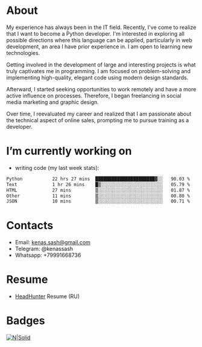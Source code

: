 # About

My experience has always been in the IT field. Recently, I've come to realize that I want to become a Python developer. I'm interested in exploring all possible directions where this language can be applied, particularly in web development, an area I have prior experience in. I am open to learning new technologies.

Getting involved in the development of large and interesting projects is what truly captivates me in programming. I am focused on problem-solving and implementing high-quality, elegant code using modern design standards.

Afterward, I started seeking opportunities to work remotely and have a more active influence on processes. Therefore, I began freelancing in social media marketing and graphic design.

Over time, I reevaluated my career and realized that I am passionate about the technical aspect of online sales, prompting me to pursue training as a developer.


# I’m currently working on
- writing code (my last week stats):
```sh
Python           22 hrs 27 mins  ██████████████████████▓░░   90.03 %
Text             1 hr 26 mins    █▒░░░░░░░░░░░░░░░░░░░░░░░   05.79 %
HTML             27 mins         ▒░░░░░░░░░░░░░░░░░░░░░░░░   01.87 %
Other            11 mins         ▒░░░░░░░░░░░░░░░░░░░░░░░░   00.80 %
JSON             10 mins         ▒░░░░░░░░░░░░░░░░░░░░░░░░   00.71 %
```

# Contacts

- Email: kenas.sash@gmail.com
- Telegram: @kenassash
- Whatsapp: +79991668736

# Resume
- [HeadHunter](https://blagoveschensk.hh.ru/resume/593c9379ff034f2f590039ed1f66674b337677) Resume (RU)

# Badges
[![N|Solid](https://www.codewars.com/users/kenassash/badges/large?logo=false)](https://www.codewars.com/users/kenassash)
